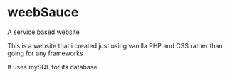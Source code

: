 # weebSauce
A service based website

This is a website that i created just using vanilla PHP and CSS rather than going for any frameworks

It uses mySQL for its database
